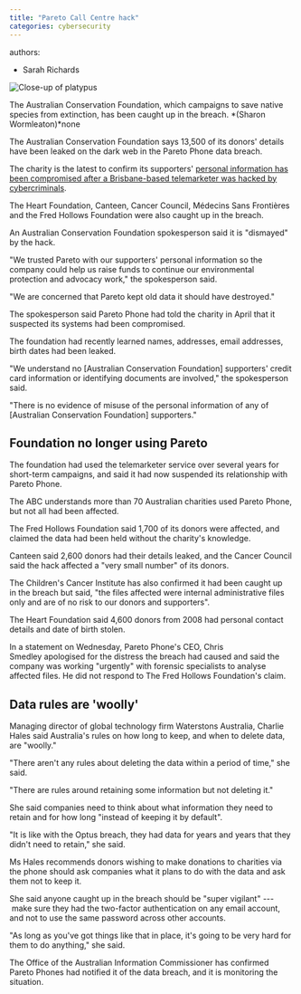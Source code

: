 ```yaml
---
title: "Pareto Call Centre hack"
categories: cybersecurity
---
```


authors:
- Sarah Richards

![Close-up of platypus](https://live-production.wcms.abc-cdn.net.au/8ab0b8316649deda0b510333fdf3c00d?impolicy=wcms_crop_resize&cropH=1689&cropW=3000&xPos=0&yPos=68&width=862&height=485)

The Australian Conservation Foundation, which campaigns to save native species from extinction, has been caught up in the breach. *(Sharon Wormleaton)*none

The Australian Conservation Foundation says 13,500 of its donors' details have been leaked on the dark web in the Pareto Phone data breach.

The charity is the latest to confirm its supporters' [personal information has been compromised after a Brisbane-based telemarketer was hacked by cybercriminals](https://www.abc.net.au/news/2023-08-23/qld-charity-donors-dark-web-cyber-criminals-pareto-phone/102757194). 

The Heart Foundation, Canteen, Cancer Council, Médecins Sans Frontières and the Fred Hollows Foundation were also caught up in the breach. 

An Australian Conservation Foundation spokesperson said it is "dismayed" by the hack. 

"We trusted Pareto with our supporters' personal information so the company could help us raise funds to continue our environmental protection and advocacy work," the spokesperson said.

"We are concerned that Pareto kept old data it should have destroyed."

The spokesperson said Pareto Phone had told the charity in April that it suspected its systems had been compromised.

The foundation had recently learned names, addresses, email addresses, birth dates had been leaked.

"We understand no [Australian Conservation Foundation] supporters' credit card information or identifying documents are involved," the spokesperson said.

"There is no evidence of misuse of the personal information of any of [Australian Conservation Foundation] supporters."

Foundation no longer using Pareto
---------------------------------

The foundation had used the telemarketer service over several years for short-term campaigns, and said it had now suspended its relationship with Pareto Phone.

The ABC understands more than 70 Australian charities used Pareto Phone, but not all had been affected.

The Fred Hollows Foundation said 1,700 of its donors were affected, and claimed the data had been held without the charity's knowledge.

Canteen said 2,600 donors had their details leaked, and the Cancer Council said the hack affected a "very small number" of its donors.

The Children's Cancer Institute has also confirmed it had been caught up in the breach but said, "the files affected were internal administrative files only and are of no risk to our donors and supporters". 

The Heart Foundation said 4,600 donors from 2008 had personal contact details and date of birth stolen.

In a statement on Wednesday, Pareto Phone's CEO, Chris Smedley apologised for the distress the breach had caused and said the company was working "urgently" with forensic specialists to analyse affected files. He did not respond to The Fred Hollows Foundation's claim. 

Data rules are 'woolly'
-----------------------

Managing director of global technology firm Waterstons Australia, Charlie Hales said Australia's rules on how long to keep, and when to delete data, are "woolly."

"There aren't any rules about deleting the data within a period of time," she said.

"There are rules around retaining some information but not deleting it."

She said companies need to think about what information they need to retain and for how long "instead of keeping it by default". 

"It is like with the Optus breach, they had data for years and years that they didn't need to retain," she said.

Ms Hales recommends donors wishing to make donations to charities via the phone should ask companies what it plans to do with the data and ask them not to keep it. 

She said anyone caught up in the breach should be "super vigilant" --- make sure they had the two-factor authentication on any email account, and not to use the same password across other accounts.

"As long as you've got things like that in place, it's going to be very hard for them to do anything," she said.

The Office of the Australian Information Commissioner has confirmed Pareto Phones had notified it of the data breach, and it is monitoring the situation.